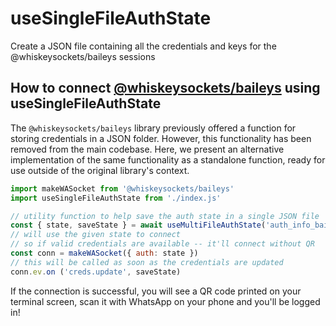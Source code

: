# useSingleFileAuthState
Create a JSON file containing all the credentials and keys for the @whiskeysockets/baileys sessions

## How to connect [@whiskeysockets/baileys](https://github.com/WhiskeySockets/Baileys.git)  using useSingleFileAuthState

The ``@whiskeysockets/baileys`` library previously offered a function for storing credentials in a JSON folder. However, this functionality has been removed from the main codebase. Here, we present an alternative implementation of the same functionality as a standalone function, ready for use outside of the original library's context.

``` js
import makeWASocket from '@whiskeysockets/baileys'
import useSingleFileAuthState from './index.js'

// utility function to help save the auth state in a single JSON file
const { state, saveState } = await useMultiFileAuthState('auth_info_baileys')
// will use the given state to connect
// so if valid credentials are available -- it'll connect without QR
const conn = makeWASocket({ auth: state }) 
// this will be called as soon as the credentials are updated
conn.ev.on ('creds.update', saveState)
``` 

If the connection is successful, you will see a QR code printed on your terminal screen, scan it with WhatsApp on your phone and you'll be logged in!

